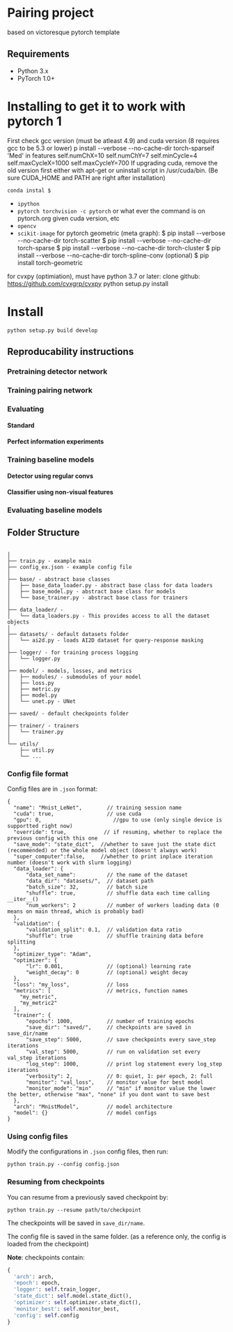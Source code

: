 # Pairing project
based on victoresque pytorch template

## Requirements
* Python 3.x
* PyTorch 1.0+

# Installing to get it to work with pytorch 1
First check gcc version (must be atleast 4.9) and cuda version (8 requires gcc to be 5.3 or lower)
            p install --verbose --no-cache-dir torch-sparseif 'Med' in features
                self.numChX=10
                self.numChY=7
                self.minCycle=4
                self.maxCycleX=1000
                self.maxCycleY=700
If upgrading cuda, remove the old version first either with apt-get or uninstall script in /usr/cuda/bin.
    (Be sure CUDA_HOME and PATH are right after installation)

`conda instal $`
* `ipython`
* `pytorch torchvision -c pytorch` or what ever the command is on pytorch.org given cuda version, etc
* `opencv`
* `scikit-image`
for pytorch geometric (meta graph):
$ pip install --verbose --no-cache-dir torch-scatter
$ pip install --verbose --no-cache-dir torch-sparse
$ pip install --verbose --no-cache-dir torch-cluster
$ pip install --verbose --no-cache-dir torch-spline-conv (optional)
$ pip install torch-geometric

for cvxpy (optimiation), must have python 3.7 or later:
clone github: https://github.com/cvxgrp/cvxpy
python setup.py install

# Install
`python setup.py build develop`

## Reproducability instructions

### Pretraining detector network


### Training pairing network


### Evaluating

#### Standard

#### Perfect information experiments


### Training baseline models

#### Detector using regular convs

#### Classifier using non-visual features

### Evaluating baseline models



## Folder Structure
  ```
  
  │
  ├── train.py - example main
  ├── config_ex.json - example config file
  │
  ├── base/ - abstract base classes
  │   ├── base_data_loader.py - abstract base class for data loaders
  │   ├── base_model.py - abstract base class for models
  │   └── base_trainer.py - abstract base class for trainers
  │
  ├── data_loader/ - 
  │   └── data_loaders.py - This provides access to all the dataset objects
  │
  ├── datasets/ - default datasets folder
  │   └── ai2d.py - loads AI2D dataset for query-response masking
  │
  ├── logger/ - for training process logging
  │   └── logger.py
  │
  ├── model/ - models, losses, and metrics
  │   ├── modules/ - submodules of your model
  │   ├── loss.py
  │   ├── metric.py
  │   ├── model.py
  │   └── unet.py - UNet
  │
  ├── saved/ - default checkpoints folder
  │
  ├── trainer/ - trainers
  │   └── trainer.py
  │
  └── utils/
      ├── util.py
      └── ...
  ```

### Config file format
Config files are in `.json` format:
  ```
  {
    "name": "Mnist_LeNet",        // training session name
    "cuda": true,                 // use cuda
    "gpu": 0,                       //gpu to use (only single device is supportted right now)
    "override": true,            // if resuming, whether to replace the previous config with this one
    "save_mode": "state_dict",  //whether to save just the state dict (recommended) or the whole model object (doesn't always work)
    "super_computer":false,     //whether to print inplace iteration number (doesn't work with slurm logging)
    "data_loader": {
        "data_set_name":          // the name of the dataset
        "data_dir": "datasets/",  // dataset path
        "batch_size": 32,         // batch size
        "shuffle": true,          // shuffle data each time calling __iter__()
        "num_workers": 2          // number of workers loading data (0 means on main thread, which is probably bad)
    },
    "validation": {
        "validation_split": 0.1,  // validation data ratio
        "shuffle": true           // shuffle training data before splitting
    },
    "optimizer_type": "Adam",
    "optimizer": {
        "lr": 0.001,              // (optional) learning rate
        "weight_decay": 0         // (optional) weight decay
    },
    "loss": "my_loss",            // loss
    "metrics": [                  // metrics, function names
      "my_metric",
      "my_metric2"
    ],
    "trainer": {
        "epochs": 1000,           // number of training epochs
        "save_dir": "saved/",     // checkpoints are saved in save_dir/name
        "save_step": 5000,        // save checkpoints every save_step iterations
        "val_step": 5000,         // run on validation set every val_step iterations
        "log_step": 1000,         // print log statement every log_step iterations
        "verbosity": 2,           // 0: quiet, 1: per epoch, 2: full
        "monitor": "val_loss",    // monitor value for best model
        "monitor_mode": "min"     // "min" if monitor value the lower the better, otherwise "max", "none" if you dont want to save best
    },
    "arch": "MnistModel",         // model architecture
    "model": {}                   // model configs
  }
  ```

### Using config files
Modify the configurations in `.json` config files, then run:

  ```
  python train.py --config config.json
  ```

### Resuming from checkpoints
You can resume from a previously saved checkpoint by:

  ```
  python train.py --resume path/to/checkpoint
  ```


The checkpoints will be saved in `save_dir/name`.

The config file is saved in the same folder. (as a reference only, the config is loaded from the checkpoint)

**Note**: checkpoints contain:
  ```python
  {
    'arch': arch,
    'epoch': epoch,
    'logger': self.train_logger,
    'state_dict': self.model.state_dict(),
    'optimizer': self.optimizer.state_dict(),
    'monitor_best': self.monitor_best,
    'config': self.config
  }
  ```

